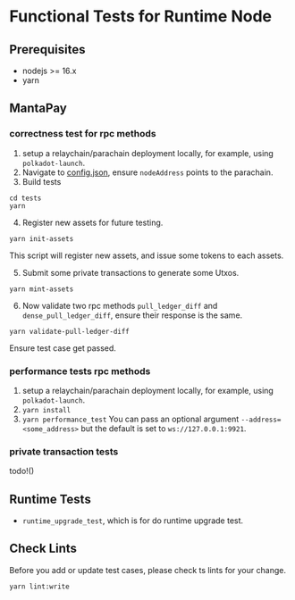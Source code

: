 # Functional Tests for Runtime Node

## Prerequisites

- nodejs >= 16.x
- yarn

## MantaPay

### correctness test for rpc methods

1. setup a relaychain/parachain deployment locally, for example, using `polkadot-launch`.
2. Navigate to [config.json](./config/config.json), ensure `nodeAddress` points to the parachain.
3. Build tests

```
cd tests
yarn
```

4. Register new assets for future testing.

```
yarn init-assets
```

This script will register new assets, and issue some tokens to each assets.

5. Submit some private transactions to generate some Utxos.

```
yarn mint-assets
```

6. Now validate two rpc methods `pull_ledger_diff` and `dense_pull_ledger_diff`, ensure their response is the same.

```
yarn validate-pull-ledger-diff
```

Ensure test case get passed.

### performance tests rpc methods

1. setup a relaychain/parachain deployment locally, for example, using `polkadot-launch`.
2. `yarn install`
3. `yarn performance_test`
   You can pass an optional argument `--address=<some_address>` but the default is set to `ws://127.0.0.1:9921`.

### private transaction tests

todo!()

## Runtime Tests

- `runtime_upgrade_test`, which is for do runtime upgrade test.

## Check Lints

Before you add or update test cases, please check ts lints for your change.

```
yarn lint:write
```
